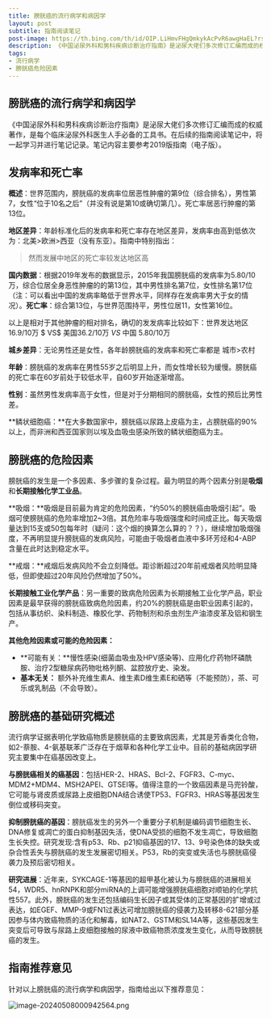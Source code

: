 ```yaml
---
title: 膀胱癌的流行病学和病因学
layout: post
subtitle: 指南阅读笔记
post-image: https://th.bing.com/th/id/OIP.LiHmvFHgQmkykAcPvR6awgHaEL?rs=1&pid=ImgDetMain
description: 《中国泌尿外科和男科疾病诊断治疗指南》是泌尿大佬们多次修订汇编而成的权威著作，是每个临床泌尿外科医生人手必备的工具书。在后续的指南阅读笔记中，将一起学习并进行笔记记录。笔记内容主要参考2019版指南（电子版）。
tags: 
- 流行病学
- 膀胱癌危险因素
---
```


## 膀胱癌的流行病学和病因学

《中国泌尿外科和男科疾病诊断治疗指南》是泌尿大佬们多次修订汇编而成的权威著作，是每个临床泌尿外科医生人手必备的工具书。在后续的指南阅读笔记中，将一起学习并进行笔记记录。笔记内容主要参考2019版指南（电子版）。

## 发病率和死亡率

**概述**：世界范围内，膀胱癌的发病率位居恶性肿瘤的第9位（综合排名），男性第7，女性“位于10名之后”（并没有说是第10或确切第几）。死亡率居恶行肿瘤的第13位。

**地区差异**：年龄标准化后的发病率和死亡率存在地区差异，发病率由高到低依次为：北美>欧洲>西亚（没有东亚）。指南中特别指出：

> 然而发展中地区的死亡率较发达地区高  

**国内数据**：根据2019年发布的数据显示，2015年我国膀胱癌的发病率为5.80/10 万，综合位居全身恶性肿瘤的的第13位，其中男性排名第7位，女性排名第17位（注：可以看出中国的发病率略低于世界水平，同样存在发病率男大于女的情况）。**死亡率**：综合第13位，与世界范围持平，男性位居11，女性第16位。

以上是相对于其他肿瘤的相对排名，确切的发发病率比较如下：世界发达地区16.9/10万  $ VS$  美国36.2/10万 $VS$  中国 5.80/10万

**城乡差异**：无论男性还是女性，各年龄膀胱癌的发病率和死亡率都是 城市$>$农村

**年龄**：膀胱癌的发病率在男性55岁之后明显上升，而女性增长较为缓慢。膀胱癌的死亡率在60岁前处于较低水平，自60岁开始逐渐增高。

**性别**：虽然男性发病率高于女性，但是对于分期相同的膀胱癌，女性的预后比男性差。

**鳞状细胞癌：**在大多数国家中，膀胱癌以尿路上皮癌为主，占膀胱癌的90%以上，而非洲和西亚国家则以埃及血吸虫感染所致的鳞状细胞癌为主。

## 膀胱癌的危险因素

膀胱癌的发生是一个多因素、多步骤的复杂过程。最为明显的两个因素分别是**吸烟**和**长期接触化学工业品**。

**吸烟：**吸烟是目前最为肯定的危险因素，“约50%的膀胱癌由吸烟引起”。吸烟可使膀胱癌的危险率增加2~3倍。其危险率与吸烟强度和时间成正比。每天吸烟量达到15支或50包每年时（疑问：这个烟的换算怎么算的？？），继续增加吸烟强度，不再明显提升膀胱癌的发病风险，可能由于吸烟者血液中多环芳烃和4-ABP含量在此时达到稳定水平。

**戒烟：**戒烟后发病风险不会立刻降低。距诊断超过20年前戒烟者风险明显降低，但即使超过20年风险仍然增加了50%。

**长期接触工业化学产品**：另一重要的致病危险因素为长期接触工业化学产品，职业因素是最早获得的膀胱癌致病危险因素，约20%的膀胱癌是由职业因素引起的，包括从事纺织、染料制造、橡胶化学、药物制剂和杀虫剂生产油漆皮革及铝和钢生产。

**其他危险因素或可能的危险因素：**

- **可能有关：**慢性感染(细菌血吸虫及HPV感染等)、应用化疗药物环磷酰胺、治疗2型糖尿病药物吡格列酮、盆腔放疗史、染发。
- **基本无关：** 额外补充维生素A、维生素D维生素E和硒等（不能预防），茶、可乐或乳制品（不会导致）。

## 膀胱癌的基础研究概述

流行病学证据表明化学致癌物质是膀胱癌的主要致病因素，尤其是芳香类化合物，如2-萘胺、4-氨基联苯广泛存在于烟草和各种化学工业中。目前的基础病因学研究主要集中在癌基因改变上。

**与膀胱癌相关的癌基因**：包括HER-2、HRAS、BcI-2、FGFR3、C-myc、MDM2+MDM4、MSH2APEI、GTSEI等。值得注意的一个致癌因素是马兜铃酸，它可能与肾皮质或尿路上皮细胞DNA结合诱使TP53、FGFR3、HRAS等基因发生倒位或移码突变。

**抑制膀胱癌的基因**：膀胱癌发生的另外一个重要分子机制是编码调节细胞生长、DNA修复或凋亡的蛋白抑制基因失活，使DNA受损的细胞不发生凋亡，导致细胞生长失控。研究发现:含有p53、Rb、p21抑癌基因的17、13、9号染色体的缺失或杂合性丢失与膀胱癌的发生发展密切相关。P53，Rb的突变或失活也与膀胱癌侵袭力及预后密切相关。

**研究进展**：近年来，SYKCAGE-1等基因的超甲基化被认为与膀胱癌的进展相关54，WDR5、hnRNPK和部分miRNA的上调可能增强膀胱癌细胞对顺铂的化学抗性557。此外，膀胱癌的发生还包括编码生长因子或其受体的正常基因的扩增或过表达，如EGEF、MMP-9或FN1过表达可增加膀胱癌的侵袭力及转移8-621部分基因参与体内致癌物质的活化和解毒，如NAT2、GSTM和SL14A等，这些基因发生突变后可导致与尿路上皮细胞接触的尿液中致癌物质浓度发生变化，从而导致膀胱癌的发生。

## 指南推荐意见

针对以上膀胱癌的流行病学和病因学，指南给出以下推荐意见：

![image-20240508000942564.png](https://s2.loli.net/2024/05/08/igjlamz39cnZIQ6.png)
